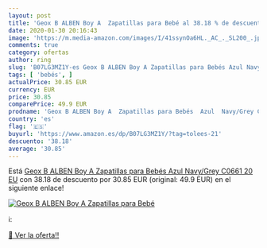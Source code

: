 ```yaml
---
layout: post
title: 'Geox B ALBEN Boy A  Zapatillas para Bebé al 38.18 % de descuento'
date: 2020-01-30 20:16:43
image: 'https://m.media-amazon.com/images/I/41ssynOa6HL._AC_._SL200_.jpg'
comments: true
category: ofertas
author: ring
slug: 'B07LG3MZ1Y-es Geox B ALBEN Boy A Zapatillas para Bebés Azul Navy/Grey...'
tags: [ 'bebés', ]
actualPrice: 30.85 EUR
currency: EUR
price: 30.85
comparePrice: 49.9 EUR
prodname: 'Geox B ALBEN Boy A  Zapatillas para Bebés  Azul  Navy/Grey C0661   20 EU'
country: 'es'
flag: '🇪🇸'
buyurl: 'https://www.amazon.es/dp/B07LG3MZ1Y/?tag=tolees-21'
descuento: '38.18'
average: '30.85'
---
```


Está [Geox B ALBEN Boy A  Zapatillas para Bebés  Azul  Navy/Grey C0661   20 EU](https://www.amazon.es/dp/B07LG3MZ1Y/?tag=tolees-21) con 38.18 de descuento por 30.85 EUR (original: 49.9 EUR) en el siguiente enlace!

[![Geox B ALBEN Boy A  Zapatillas para Bebé](https://m.media-amazon.com/images/I/41ssynOa6HL._AC_._SL200_.jpg)](https://www.amazon.es/dp/B07LG3MZ1Y/?tag=tolees-21)

ℹ️:


[🛒 Ver la oferta!!](https://www.amazon.es/dp/B07LG3MZ1Y/?tag=tolees-21)
